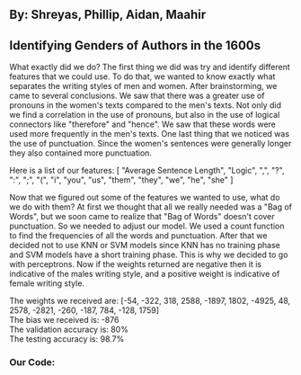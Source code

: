 ## By: Shreyas, Phillip, Aidan, Maahir

## Identifying Genders of Authors in the 1600s

What exactly did we do? The first thing we did was try and identify different features that we could use. To do that, we wanted to know exactly what separates the writing styles of men and women. After brainstorming, we came to several conclusions. We saw that there was a greater use of pronouns in the women's texts compared to the men's texts. Not only did we find a correlation in the use of pronouns, but also in the use of logical connectors like "therefore" and "hence". We saw that these words were used more frequently in the men's texts. One last thing that we noticed was the use of punctuation. Since the women's sentences were generally longer they also contained more punctuation. 

Here is a list of our features: [ "Average Sentence Length",  "Logic",  ",",  "?",  ":",  ";",  "(",  "i",  "you",  "us",  "them",  "they",  "we",  "he",  "she" ]

Now that we figured out some of the features we wanted to use, what do we do with them? At first we thought that all we really needed was a "Bag of Words", but we soon came to realize that "Bag of Words" doesn't cover punctuation. So we needed to adjust our model. We used a count function to find the frequencies of all the words and punctuation. After that we decided not to use KNN or SVM models since KNN has no training phase and SVM models have a short training phase. This is why we decided to go with perceptrons. Now if the weights returned are negative then it is indicative of the males writing style, and a positive weight is indicative of female writing style.

The weights we received are: [-54,  -322,   318,  2588, -1897,  1802, -4925,    48,  2578, -2821,  -260,  -187,   784,  -128,  1759] <br>
The bias we received is: -876 <br>
The validation accuracy is: 80%  <br>
The testing accuracy is: 98.7%

<body>
        <div class = "center">
            <h3>Our Code:</h3>
            <script src="https://gist.github.com/shreyas-s125/74bdb14a1dafab9619a30c08c73ff714.js" width="30"></script>
        </div>
    </body>  





